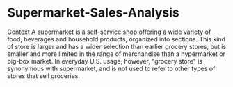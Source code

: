 # Supermarket-Sales-Analysis

Context
A supermarket is a self-service shop offering a wide variety of food, beverages and household products, organized into sections. This kind of store is larger and has a wider selection than earlier grocery stores, but is smaller and more limited in the range of merchandise than a hypermarket or big-box market. In everyday U.S. usage, however, "grocery store" is synonymous with supermarket, and is not used to refer to other types of stores that sell groceries.

